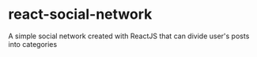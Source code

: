 # react-social-network
A simple social network created with ReactJS that can divide user's posts into categories

